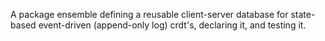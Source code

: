 A package ensemble defining a reusable client-server database for 
state-based event-driven (append-only log) crdt's, declaring it, 
and testing it.
